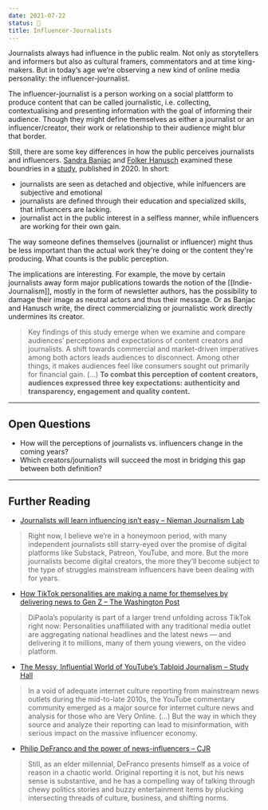 ```yaml
---
date: 2021-07-22
status: 🤳
title: Influencer-Journalists
---
```


Journalists always had influence in the public realm. Not only as storytellers and informers but also as cultural framers, commentators and at time king-makers. But in today‘s age we‘re observing a new kind of online media personality: the influencer-journalist.

The influencer-journalist is a person working on a social plattform to produce content that can be called journalistic, i.e. collecting, contextualising and presenting information with the goal of informing their audience. Though they might define themselves as either a journalist or an influencer/creator, their work or relationship to their audience might blur that border.

Still, there are some key differences in how the public perceives journalists and influencers. [Sandra Banjac](https://twitter.com/banjacsandra) and [Folker Hanusch](https://twitter.com/fhanusch) examined these boundries in a [study](https://journals.sagepub.com/doi/full/10.1177/1461444820963795), published in 2020. In short: 

- journalists are seen as detached and objective, while inlfuencers are subjective and emotional
- journalists are defined through their education and specialized skills, that influencers are lacking.
- journalist act in the public interest in a selfless manner, while influencers are working for their own gain.

The way someone defines themselves (journalist or influencer) might thus be less important than the actual work they're doing or the content they're producing. What counts is the public perception.

The implications are interesting. For example, the move by certain journalists away form major publications towards the notion of the [[Indie-Journalism]], mostly in the form of newsletter authors, has the possibility to damage their image as neutral actors and thus their message. Or as Banjac and Hanusch write, the direct commercializing or journalistic work directly undermines its creator.

> Key findings of this study emerge when we examine and compare audiences’ perceptions and expectations of content creators and journalists. A shift towards commercial and market-driven imperatives among both actors leads audiences to disconnect. Among other things, it makes audiences feel like consumers sought out primarily for financial gain. (...) **To combat this perception of content creators, audiences expressed three key expectations: authenticity and transparency, engagement and quality content.**

----
## Open Questions

- How will the perceptions of journalists vs. influencers change in the coming years?
- Which creators/journalists will succeed the most in bridging this gap between both definition?

----

## Further Reading
- [Journalists will learn influencing isn’t easy – Nieman Journalism Lab](https://www.niemanlab.org/2020/12/journalists-will-learn-influencing-isnt-easy/)
> Right now, I believe we’re in a honeymoon period, with many independent journalists still starry-eyed over the promise of digital platforms like Substack, Patreon, YouTube, and more. But the more journalists become digital creators, the more they’ll become subject to the type of struggles mainstream influencers have been dealing with for years.

-  [How TikTok personalities are making a name for themselves by delivering news to Gen Z – The Washington Post](https://www.washingtonpost.com/lifestyle/magazine/how-tiktok-personalities-are-making-a-name-for-themselves-by-delivering-news-to-gen-z/2021/04/29/73fcd106-8bf8-11eb-a6bd-0eb91c03305a_story.html)
> DiPaola’s popularity is part of a larger trend unfolding across TikTok right now: Personalities unaffiliated with any traditional media outlet are aggregating national headlines and the latest news — and delivering it to millions, many of them young viewers, on the video platform.

- [The Messy, Influential World of YouTube’s Tabloid Journalism – Study Hall](https://studyhall.xyz/youtube-tea-drama-commentary-channels/)
> In a void of adequate internet culture reporting from mainstream news outlets during the mid-to-late 2010s, the YouTube commentary community emerged as a major source for internet culture news and analysis for those who are Very Online. (...) But the way in which they source and analyze their reporting can lead to misinformation, with serious impact on the massive influencer economy.

- [Philip DeFranco and the power of news-influencers – CJR](https://existential.cjr.org/who/philip-defranco-news-influencers-2/)
> Still, as an elder millennial, DeFranco presents himself as a voice of reason in a chaotic world. Original reporting it is not, but his news sense is substantive, and he has a compelling way of talking through chewy politics stories and buzzy entertainment items by plucking intersecting threads of culture, business, and shifting norms.
